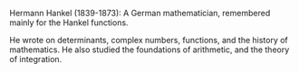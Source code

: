 Hermann Hankel (1839-1873): A German mathematician, remembered mainly
for the Hankel functions.

He wrote on determinants, complex numbers, functions, and the history of
mathematics. He also studied the foundations of arithmetic, and the
theory of integration.
